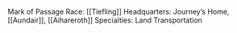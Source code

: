 Mark of Passage
Race: [[Tiefling]]
Headquarters: Journey’s Home, [[Aundair]], [[Aihareroth]]
Specialties: Land Transportation